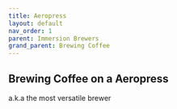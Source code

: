 ```yaml
---
title: Aeropress
layout: default
nav_order: 1
parent: Immersion Brewers
grand_parent: Brewing Coffee
---
```


## Brewing Coffee on a Aeropress
a.k.a the most versatile brewer
